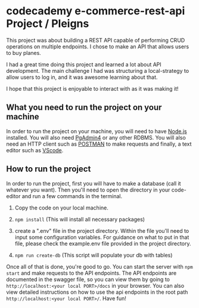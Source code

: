 # codecademy e-commerce-rest-api Project / Pleigns

This project was about building a REST API capable of performing CRUD operations on multiple endpoints. I chose to make an API that allows users to buy planes.

I had a great time doing this project and learned a lot about API development. The main challenge I had was structuring a local-strategy to allow users to log in, and it was awesome learning about that.

I hope that this project is enjoyable to interact with as it was making it!

## What you need to run the project on your machine

In order to run the project on your machine, you will need to have [Node.js](https://nodejs.org/en/download/prebuilt-installer) installed. You will also need [PgAdmin4](https://www.pgadmin.org/download/) or any other RDBMS. You will also need an HTTP client such as [POSTMAN](https://www.postman.com/) to make requests and finally, a text editor such as [VScode](https://code.visualstudio.com/download).

## How to run the project

In order to run the project, first you will have to make a database (call it whatever you want). Then you'll need to open the directory in your code-editor and run a few commands in the terminal. 

1. Copy the code on your local machine.

2. `npm install` (This will install all necessary packages)

4. create a ".env" file in the project directory. Within the file you'll need to input some configuration variables. For guidance on what to put in that file, please check the example.env file provided in the project directory.

4. `npm run create-db` (This script will populate your db with tables)

Once all of that is done, you're good to go. You can start the server with `npm start` and make requests to the API endpoints. The API endpoints are documented in the swagger file, so you can view them by going to `http://localhost:<your local PORT>/docs` in your browser. You can also view detailed instructions on how to use the api endpoints in the root path `http://localhost:<your local PORT>/`.  Have fun!
